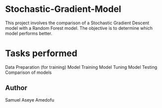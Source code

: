 # Stochastic-Gradient-Model
This project involves the comparison of a Stochastic Gradient Descent model with a Random Forest model. The objective is to determine which model performs better.

# Tasks performed
Data Preparation (for training)
Model Training
Model Tuning
Model Testing
Comparison of models

## Author
Samuel Aseye Amedofu
